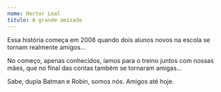 ```yaml
---
nome: Hector Leal
titulo: A grande amizade
---
```


Essa história começa em 2008 quando dois alunos novos na escola se tornam realmente amigos...

No começo, apenas conhecidos, íamos para o treino juntos com nossas mães, que no final das contas também se tornaram amigas...

Sabe, dupla Batman e Robin, somos nós. Amigos até hoje.
